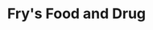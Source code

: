 ---
title: "Fry's Food and Drug"
url: /avondale/frys-food-and-drug-west-buckeye-road/
shop: supermarket
---